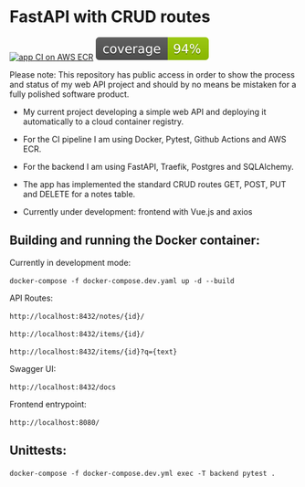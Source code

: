 # FastAPI with CRUD routes

[![app CI on AWS ECR](https://github.com/ofrankeADD/fastapi_crud/actions/workflows/aws.yml/badge.svg)](https://github.com/ofrankeADD/fastapi_crud/actions/workflows/aws.yml)
[![pytest coverage](https://github.com/ofrankeADD/fastapi_crud/blob/main/src/coverage.svg)](https://github.com/ofrankeADD/fastapi_crud/blob/main/src/.coverage)

Please note: This repository has public access in order to show the process and status of my web API project and should by no means be mistaken for a fully polished software product.


- My current project developing a simple web API and deploying it automatically to a cloud container registry.

- For the CI pipeline I am using Docker, Pytest, Github Actions and AWS ECR.

- For the backend I am using FastAPI, Traefik, Postgres and SQLAlchemy.

- The app has implemented the standard CRUD routes GET, POST, PUT and DELETE for a notes table.

- Currently under development: frontend with Vue.js and axios


## Building and running the Docker container:

Currently in development mode:

`docker-compose -f docker-compose.dev.yaml up -d --build`
 
API Routes:
 
`http://localhost:8432/notes/{id}/`
 
`http://localhost:8432/items/{id}/`
 
`http://localhost:8432/items/{id}?q={text}`
 
Swagger UI:
 
`http://localhost:8432/docs`
 
Frontend entrypoint:
 
`http://localhost:8080/`

## Unittests:

`docker-compose -f docker-compose.dev.yml exec -T backend pytest .`
